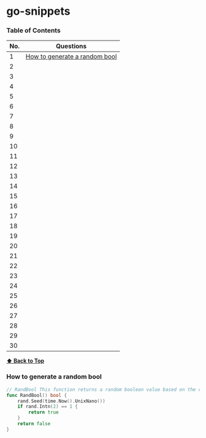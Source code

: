 # go-snippets
 

### Table of Contents
| No. | Questions |
|---- | ---------
|1  | [How to generate a random bool](#How-to-generate-random-bool)|
|2  | 
|3  | 
|4  | 
|5  | 
|6  | 
|7  | 
|8  | 
|9  | 
|10 | 
|11 | 
|12 | 
|13 | 
|14 | 
|15 | 
|16 | 
|17 | 
|18 | 
|19 | 
|20 | 
|21 | 
|22 | 
|23 | 
|24 | 
|25 | 
|26 | 
|27 | 
|28 | 
|29 | 
|30 | 




**[⬆ Back to Top](#table-of-contents)**
### How to generate a random bool
```go
// RandBool This function returns a random boolean value based on the current time
func RandBool() bool {
	rand.Seed(time.Now().UnixNano())
	if rand.Intn(2) == 1 {
		return true
	}
	return false
}